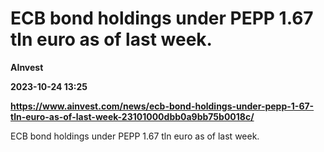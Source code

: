 # ECB bond holdings under PEPP 1.67 tln euro as of last week.
**AInvest**

**2023-10-24 13:25**

**https://www.ainvest.com/news/ecb-bond-holdings-under-pepp-1-67-tln-euro-as-of-last-week-23101000dbb0a9bb75b0018c/**

ECB bond holdings under PEPP 1.67 tln euro as of last week.